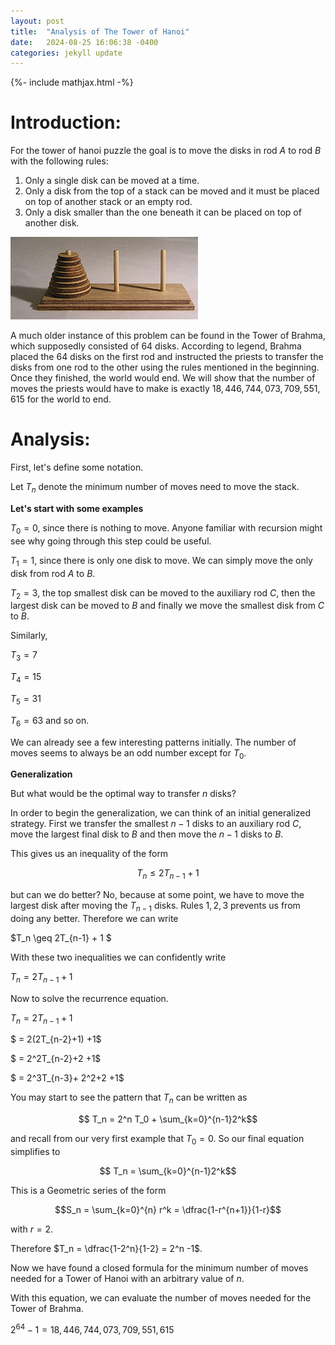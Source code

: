 ```yaml
---
layout: post
title:  "Analysis of The Tower of Hanoi"
date:   2024-08-25 16:06:38 -0400
categories: jekyll update
---
```

{%- include mathjax.html -%}
# Introduction:
For the tower of hanoi puzzle the goal is to move the disks in rod $A$ to rod $B$ with the following rules:

1. Only a single disk can be moved at a time. 
2. Only a disk from the top of a stack can be moved and it must be placed on top of another stack or an empty rod.
3. Only a disk smaller than the one beneath it can be placed on top of another disk.

![Tower of Hanoi](/assets/images/analysis-of-the-tower-hanoi-problem/300px-Tower_of_Hanoi.jpeg)

A much older instance of this problem can be found in the Tower of Brahma, which supposedly consisted of 64 disks. According to legend, Brahma placed the 64 disks on the first rod and instructed the priests to transfer the disks from one rod to the other using the rules mentioned in the beginning. Once they finished, the world would end. We will show that the number of moves the priests would have to make is exactly $18,446,744,073,709,551,615$ for the world to end. 
# Analysis:

First, let's define some notation.

Let $T_n$ denote the minimum number of moves need to move the stack.

**Let's start with some examples**

$T_0 = 0$, since there is nothing to move. Anyone familiar with recursion might see why going through this step could be useful.

$T_1 = 1$, since there is only one disk to move. We can simply move the only disk from rod $A$ to $B$.

$T_2 = 3$, the top smallest disk can be moved to the auxiliary rod $C$, then the largest disk can be moved to $B$ and finally we move the smallest disk from $C$ to $B$.

Similarly,

$T_3 = 7$

$T_4 = 15$

$T_5 = 31$

$T_6=63$ and so on.


We can already see a few interesting patterns initially. The number of moves seems to always be an odd number except for $T_0$.


**Generalization**

But what would be the optimal way to transfer $n$ disks? 

In order to begin the generalization, we can think of an initial generalized strategy. First we transfer the smallest $n-1$ disks to an auxiliary rod $C$, move the largest final disk to $B$ and then move the $n-1$ disks to $B$.

This gives us an inequality of the form 

$$T_n \leq 2T_{n-1} + 1$$

but can we do better? No, because at some point, we have to move the largest disk after moving the $T_{n-1}$ disks. Rules $1,2,3$ prevents us from doing any better. Therefore we can write 

$T_n \geq 2T_{n-1} + 1 $


With these two inequalities we can confidently write 

$T_n = 2T_{n-1} + 1$

Now to solve the recurrence equation.

$T_n = 2T_{n-1} +1$

$ = 2(2T_{n-2}+1) +1$

$ = 2^2T_{n-2}+2 +1$

$ = 2^3T_{n-3}+ 2^2+2 +1$

You may start to see the pattern that $T_n$ can be written as 

$$ T_n = 2^n T_0 + \sum_{k=0}^{n-1}2^k$$ 

and recall from our very first example that $T_0 = 0$. So our final equation simplifies to

$$ T_n = \sum_{k=0}^{n-1}2^k$$

This is a Geometric series of the form 

$$S_n = \sum_{k=0}^{n} r^k = \dfrac{1-r^{n+1}}{1-r}$$ 

with $r=2$.

Therefore $T_n = \dfrac{1-2^n}{1-2} = 2^n -1$.


Now we have found a closed formula for the minimum number of moves needed for a Tower of Hanoi with an arbitrary value of $n$.

With this equation, we can evaluate the number of moves needed for the Tower of Brahma. 

 $2^{64}-1 = 18,446,744,073,709,551,615$




<!-- 
You’ll find this post in your `_posts` directory. Go ahead and edit it and re-build the site to see your changes. You can rebuild the site in many different ways, but the most common way is to run `jekyll serve`, which launches a web server and auto-regenerates your site when a file is updated.

Jekyll requires blog post files to be named according to the following format:

`YEAR-MONTH-DAY-title.MARKUP`

Where `YEAR` is a four-digit number, `MONTH` and `DAY` are both two-digit numbers, and `MARKUP` is the file extension representing the format used in the file. After that, include the necessary front matter. Take a look at the source for this post to get an idea about how it works.

Jekyll also offers powerful support for code snippets:

{% highlight ruby %}
def print_hi(name)
  puts "Hi, #{name}"
end
print_hi('Tom')
#=> prints 'Hi, Tom' to STDOUT.
{% endhighlight %}

Check out the [Jekyll docs][jekyll-docs] for more info on how to get the most out of Jekyll. File all bugs/feature requests at [Jekyll’s GitHub repo][jekyll-gh]. If you have questions, you can ask them on [Jekyll Talk][jekyll-talk].

[jekyll-docs]: https://jekyllrb.com/docs/home
[jekyll-gh]:   https://github.com/jekyll/jekyll
[jekyll-talk]: https://talk.jekyllrb.com/

-->
